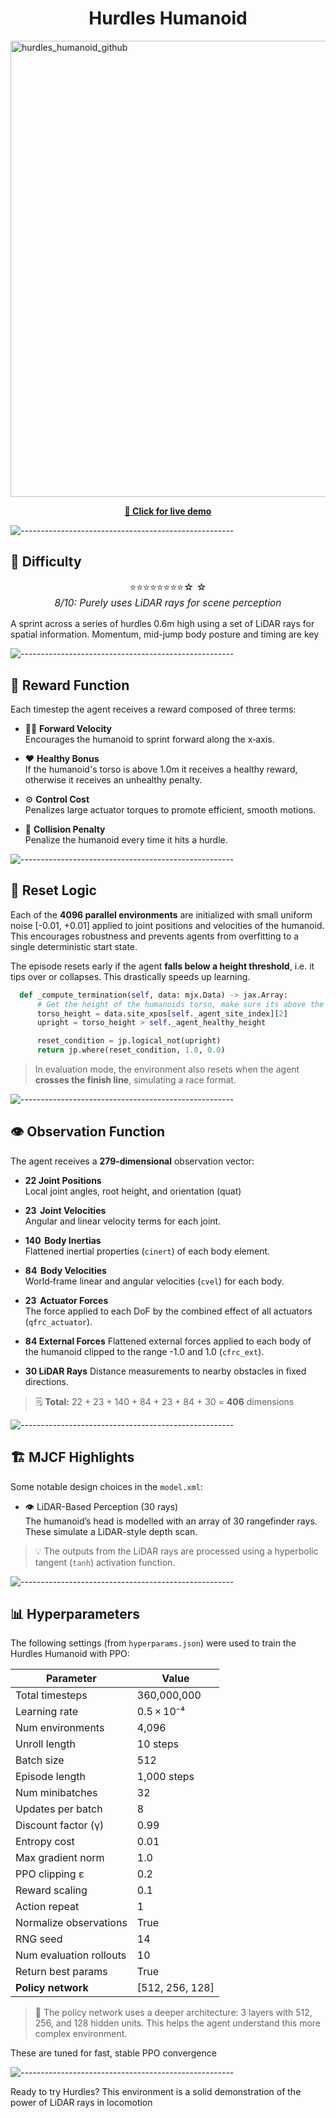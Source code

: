 <div align="center">
  <h1>Hurdles Humanoid</h1>
</div>

<a href="https://demo.sports-hub.tech">
  <img width="1818" height="730" alt="hurdles_humanoid_github" src="https://github.com/user-attachments/assets/7bfc9921-9ba7-49fb-938a-a0e0d04775bd" />
</a>

<br/>

<p align="center">
  <a href="https://demo.sports-hub.tech"><strong>🔗 Click for live demo </strong></a>
</p>

![-----------------------------------------------------](https://raw.githubusercontent.com/andreasbm/readme/master/assets/lines/aqua.png)

## 🧩 Difficulty

<p align="center" style="font-size:1.1em">
⭐⭐⭐⭐⭐⭐⭐⭐☆ ☆<br/>
<em>8/10: Purely uses LiDAR rays for scene perception </em>
</p>

A sprint across a series of hurdles 0.6m high using a set of LiDAR rays for spatial information. Momentum, mid-jump body posture and timing are key

![-----------------------------------------------------](https://raw.githubusercontent.com/andreasbm/readme/master/assets/lines/aqua.png)

## 🧮 Reward Function

Each timestep the agent receives a reward composed of three terms:

- 🏃‍♂️ **Forward Velocity**  
  Encourages the humanoid to sprint forward along the x‑axis.

- ❤️ **Healthy Bonus**  
  If the humanoid's torso is above 1.0m it receives a healthy reward, otherwise it receives an unhealthy penalty.

- ⚙️ **Control Cost**  
  Penalizes large actuator torques to promote efficient, smooth motions.

- 🤕 **Collision Penalty**  
  Penalize the humanoid every time it hits a hurdle.

![-----------------------------------------------------](https://raw.githubusercontent.com/andreasbm/readme/master/assets/lines/aqua.png)

## 🔁 Reset Logic

Each of the **4096 parallel environments** are initialized with small uniform noise [-0.01, +0.01] applied to joint positions and velocities of the humanoid. This encourages robustness and prevents agents from overfitting to a single deterministic start state.

The episode resets early if the agent **falls below a height threshold**, i.e. it tips over or collapses. This drastically speeds up learning.

```python
  def _compute_termination(self, data: mjx.Data) -> jax.Array:
      # Get the height of the humanoids torso, make sure its above the height limit
      torso_height = data.site_xpos[self._agent_site_index][2]
      upright = torso_height > self._agent_healthy_height

      reset_condition = jp.logical_not(upright)
      return jp.where(reset_condition, 1.0, 0.0)
```

> In evaluation mode, the environment also resets when the agent **crosses the finish line**, simulating a race format.

![-----------------------------------------------------](https://raw.githubusercontent.com/andreasbm/readme/master/assets/lines/aqua.png)

## 👁 Observation Function

The agent receives a **279‑dimensional** observation vector:

- **22 Joint Positions**  
  Local joint angles, root height, and orientation (quat)

- **23  Joint Velocities**  
  Angular and linear velocity terms for each joint.

- **140  Body Inertias**  
  Flattened inertial properties (`cinert`) of each body element.

- **84  Body Velocities**  
  World‑frame linear and angular velocities (`cvel`) for each body.

- **23  Actuator Forces**  
  The force applied to each DoF by the combined effect of all actuators (`qfrc_actuator`).

- **84 External Forces**
  Flattened external forces applied to each body of the humanoid clipped to the range -1.0 and 1.0 (`cfrc_ext`).

- **30 LiDAR Rays**
  Distance measurements to nearby obstacles in fixed directions.

> 🗒️ **Total:** 22 + 23 + 140 + 84 + 23 + 84 + 30 = **406** dimensions

![-----------------------------------------------------](https://raw.githubusercontent.com/andreasbm/readme/master/assets/lines/aqua.png)

## 🏗️ MJCF Highlights

Some notable design choices in the `model.xml`:

- 👁️ LiDAR-Based Perception (30 rays)  
  The humanoid’s head is modelled with an array of 30 rangefinder rays. These simulate a LiDAR-style depth scan.

> 💡 The outputs from the LiDAR rays are processed using a hyperbolic tangent (`tanh`) activation function.

![-----------------------------------------------------](https://raw.githubusercontent.com/andreasbm/readme/master/assets/lines/aqua.png)

## 📊 Hyperparameters

The following settings (from `hyperparams.json`) were used to train the Hurdles Humanoid with PPO:

| Parameter               | Value           |
| ----------------------- | --------------- |
| Total timesteps         | 360,000,000     |
| Learning rate           | 0.5 × 10⁻⁴      |
| Num environments        | 4,096           |
| Unroll length           | 10 steps        |
| Batch size              | 512             |
| Episode length          | 1,000 steps     |
| Num minibatches         | 32              |
| Updates per batch       | 8               |
| Discount factor (γ)     | 0.99            |
| Entropy cost            | 0.01            |
| Max gradient norm       | 1.0             |
| PPO clipping ε          | 0.2             |
| Reward scaling          | 0.1             |
| Action repeat           | 1               |
| Normalize observations  | True            |
| RNG seed                | 14              |
| Num evaluation rollouts | 10              |
| Return best params      | True            |
| **Policy network**      | [512, 256, 128] |

> 🧠 The policy network uses a deeper architecture: 3 layers with 512, 256, and 128 hidden units. This helps the agent understand this more complex environment.

These are tuned for fast, stable PPO convergence

![-----------------------------------------------------](https://raw.githubusercontent.com/andreasbm/readme/master/assets/lines/aqua.png)

Ready to try Hurdles? This environment is a solid demonstration of the power of LiDAR rays in locomotion
